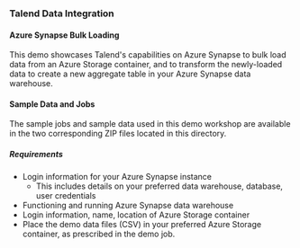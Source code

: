 ### Talend Data Integration

#### Azure Synapse Bulk Loading

This demo showcases Talend's capabilities on Azure Synapse to bulk load data from an Azure Storage container, and to transform the newly-loaded data to create a new aggregate table in your Azure Synapse data warehouse.

#### Sample Data and Jobs

The sample jobs and sample data used in this demo workshop are available in the two corresponding ZIP files located in this directory.

##### Requirements

- Login information for your Azure Synapse instance
   - This includes details on your preferred data warehouse, database, user credentials
- Functioning and running Azure Synapse data warehouse
- Login information, name, location of Azure Storage container
- Place the demo data files (CSV) in your preferred Azure Storage container, as prescribed in the demo job.
